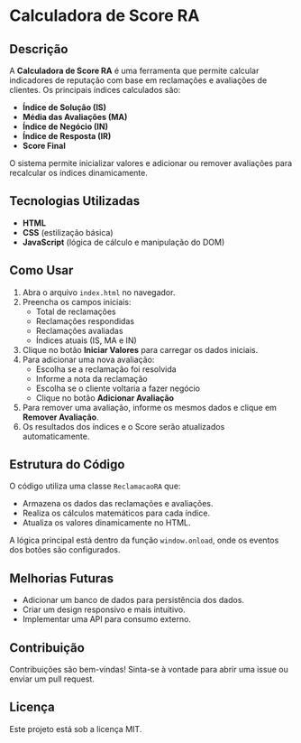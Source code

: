 # Calculadora de Score RA

## Descrição
A **Calculadora de Score RA** é uma ferramenta que permite calcular indicadores de reputação com base em reclamações e avaliações de clientes. Os principais índices calculados são:
- **Índice de Solução (IS)**
- **Média das Avaliações (MA)**
- **Índice de Negócio (IN)**
- **Índice de Resposta (IR)**
- **Score Final**

O sistema permite inicializar valores e adicionar ou remover avaliações para recalcular os índices dinamicamente.

## Tecnologias Utilizadas
- **HTML**
- **CSS** (estilização básica)
- **JavaScript** (lógica de cálculo e manipulação do DOM)

## Como Usar
1. Abra o arquivo `index.html` no navegador.
2. Preencha os campos iniciais:
   - Total de reclamações
   - Reclamações respondidas
   - Reclamações avaliadas
   - Índices atuais (IS, MA e IN)
3. Clique no botão **Iniciar Valores** para carregar os dados iniciais.
4. Para adicionar uma nova avaliação:
   - Escolha se a reclamação foi resolvida
   - Informe a nota da reclamação
   - Escolha se o cliente voltaria a fazer negócio
   - Clique no botão **Adicionar Avaliação**
5. Para remover uma avaliação, informe os mesmos dados e clique em **Remover Avaliação**.
6. Os resultados dos índices e o Score serão atualizados automaticamente.

## Estrutura do Código
O código utiliza uma classe `ReclamacaoRA` que:
- Armazena os dados das reclamações e avaliações.
- Realiza os cálculos matemáticos para cada índice.
- Atualiza os valores dinamicamente no HTML.

A lógica principal está dentro da função `window.onload`, onde os eventos dos botões são configurados.

## Melhorias Futuras
- Adicionar um banco de dados para persistência dos dados.
- Criar um design responsivo e mais intuitivo.
- Implementar uma API para consumo externo.

## Contribuição
Contribuições são bem-vindas! Sinta-se à vontade para abrir uma issue ou enviar um pull request.

## Licença
Este projeto está sob a licença MIT.

